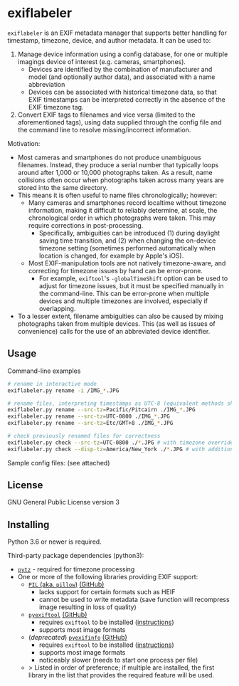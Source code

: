 # exiflabeler

`exiflabeler` is an EXIF metadata manager that supports better handling for timestamp, timezone, device, and author metadata. It can be used to:
1. Manage device information using a config database, for one or multiple imagings device of interest (e.g. cameras, smartphones).
    * Devices are identified by the combination of manufacturer and model (and optionally author data), and associated with a name abbreviation
    * Devices can be associated with historical timezone data, so that EXIF timestamps can be interpreted correctly in the absence of the EXIF timezone tag.
2. Convert EXIF tags to filenames and vice versa (limited to the aforementioned tags), using data supplied through the config file and the command line to resolve missing/incorrect information.

Motivation:
* Most cameras and smartphones do not produce unambiguous filenames. Instead, they produce a serial number that typically loops around after 1,000 or 10,000 photographs taken. As a result, name collisions often occur when photographs taken across many years are stored into the same directory.
* This means it is often useful to name files chronologically; however:
    * Many cameras and smartphones record localtime without timezone information, making it difficult to reliably determine, at scale, the chronological order in which photographs were taken. This may require corrections in post-processing.
        * Specifically, ambiguities can be introduced (1) during daylight saving time transition, and (2) when changing the on-device timezone setting (sometimes performed automatically when location is changed, for example by Apple's iOS).
    * Most EXIF-manipulation tools are not natively timezone-aware, and correcting for timezone issues by hand can be error-prone.
        * For example, `exiftool`'s `-globalTimeShift` option can be used to adjust for timezone issues, but it must be specified manually in the command-line. This can be error-prone when multiple devices and multiple timezones are involved, especially if overlapping.
* To a lesser extent, filename ambiguities can also be caused by mixing photographs taken from multiple devices. This (as well as issues of convenience) calls for the use of an abbreviated device identifier.

## Usage

Command-line examples
```sh
# rename in interactive mode
exiflabeler.py rename -i /IMG_*.JPG

# rename files, interpreting timestamps as UTC-8 (equivalent methods shown below)
exiflabeler.py rename --src-tz=Pacific/Pitcairn ./IMG_*.JPG
exiflabeler.py rename --src-tz=UTC-0800 ./IMG_*.JPG
exiflabeler.py rename --src-tz=Etc/GMT+8 ./IMG_*.JPG

# check previously renamed files for correctness
exiflabeler.py check --src-tz=UTC-0800 ./*.JPG # with timezone override
exiflabeler.py check --disp-tz=America/New_York ./*.JPG # with additional timezone display for comparison
```

Sample config files: (see attached)

## License

GNU General Public License version 3

## Installing

Python 3.6 or newer is required.

Third-party package dependencies (python3):
* [`pytz`](https://pypi.org/project/pytz/) - required for timezone processing
* One or more of the following libraries providing EXIF support:
    * [`PIL` (aka. `pillow`)](https://pillow.readthedocs.io/en/stable/installation.html) [(GitHub)](https://github.com/python-pillow/Pillow)
        * lacks support for certain formats such as HEIF
        * cannot be used to write metadata (save function will recompress image resulting in loss of quality)
    * [`pyexiftool`](https://pypi.org/project/PyExifTool/) [(GitHub)](https://github.com/sylikc/pyexiftool)
        * requires `exiftool` to be installed ([instructions](https://exiftool.org/install.html))
        * supports most image formats
    * (*deprecated*) [`pyexifinfo`](https://pypi.org/project/pyexifinfo/) [(GitHub)](https://github.com/guinslym/pyexifinfo)
        * requires `exiftool` to be installed ([instructions](https://exiftool.org/install.html))
        * supports most image formats
        * noticeably slower (needs to start one process per file)
    * \> Listed in order of preference; if multiple are installed, the first library in the list that provides the required feature will be used.
